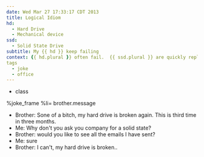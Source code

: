 ```yaml
---
date: Wed Mar 27 17:33:17 CDT 2013
title: Logical Idiom
hd: 
  - Hard Drive
  - Mechanical device
ssd:
  - Solid State Drive
subtitle: My {{ hd }} keep failing
context: {{ hd.plural }} often fail.  {{ ssd.plural }} are quickly replaceing them but {{ hd.plural }} still have their place as grandfathered \"cost effective\" technology.
tags
  - joke
  - office
---
```

- class 

%joke_frame
  %li= brother.message

* Brother: Sone of a bitch, my hard drive is broken again.  This is third time in three months.
* Me: Why don't you ask you company for a solid state?
* Brother: would you like to see all the emails I have sent?
* Me: sure
* Brother: I can't, my hard drive is broken..


